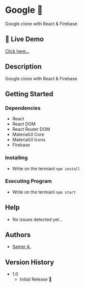 # Google 🚀

Google clone with React & Firebase

## 🔴 Live Demo

[Click here...](https://samer-gooogle.firebaseapp.com/)

## Description

Google clone with React & Firebase

## Getting Started

### Dependencies

- React
- React DOM
- React Router DOM
- MaterialUI Core
- MaterialUI Icons
- Firebase

### Installing

- Write on the termianl `npm install`

### Executing Program

- Write on the termianl `npm start`

## Help

- No issues detected yet...

## Authors

- [Samer A.](https://twitter.com/ssadawi__)

## Version History

- 1.0
  - Initial Release 🚀
